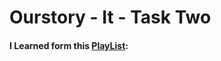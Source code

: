 # Ourstory - It - Task Two



#### I Learned form this [PlayList](https://www.youtube.com/watch?v=NDulhXVcLuI&list=PL4cUxeGkcC9jLYyp2Aoh6hcWuxFDX6PBJ&index=1):
